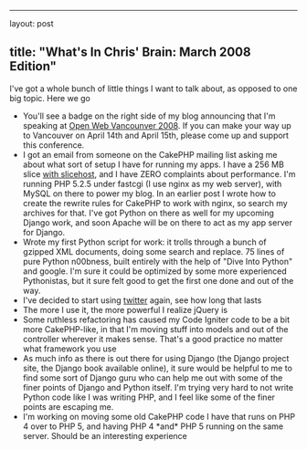 <hr />

<p>layout: post</p>

<h2>title: "What's In Chris' Brain: March 2008 Edition"</h2>

<p>I've got a whole bunch of little things I want to talk about, as opposed to one big topic.  Here we go</p>

<p>
<ul>
<li>You'll see a badge on the right side of my blog announcing that I'm speaking at <a href="http://openwebvancouver.ca">Open Web Vancounver 2008</a>.  If you can make your way up to Vancouver on April 14th and April 15th, please come up and support this conference.</li>
<li>I got an email from someone on the CakePHP mailing list asking me about what sort of setup I have for running my apps.  I have a 256 MB slice <a href="http://www.slicehost.com">with slicehost</a>, and I have ZERO complaints about performance.  I'm running PHP 5.2.5 under fastcgi (I use nginx as my web server), with MySQL on there to power my blog.  In an earlier post I wrote how to create the rewrite rules for CakePHP to work with nginx, so search my archives for that.  I've got Python on there as well for my upcoming Django work, and soon Apache will be on there to act as my app server for Django.
</li>
<li>Wrote my first Python script for work:  it trolls through a bunch of gzipped XML documents, doing some search and replace.  75 lines of pure Python n00bness, built entirely with the help of "Dive Into Python" and google.  I'm sure it could be optimized by some more experienced Pythonistas, but it sure felt good to get the first one done and out of the way.</li>
<li>I've decided to start using <a href="http://twitter.com">twitter</a> again, see how long that lasts</li>
<li>The more I use it, the more powerful I realize jQuery is</li>
<li>Some ruthless refactoring has caused my Code Igniter code to be a bit more CakePHP-like, in that I'm moving stuff into models and out of the controller wherever it makes sense.  That's a good practice no matter what framework you use</li>
<li>As much info as there is out there for using Django (the Django project site, the Django book available online), it sure would be helpful to me to find some sort of Django guru who can help me out with some of the finer points of Django and Python itself.  I'm trying very hard to not write Python code like I was writing PHP, and I feel like some of the finer points are escaping me.</li>
<li>I'm working on moving some old CakePHP code I have that runs on PHP 4 over to PHP 5, and having PHP 4 *and* PHP 5 running on the same server.  Should be an interesting experience</li>
</ul></p>
